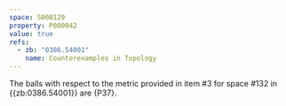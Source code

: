 ```yaml
---
space: S000129
property: P000042
value: true
refs:
  - zb: "0386.54001"
    name: Counterexamples in Topology
---
```


The balls with respect to the metric provided in item #3 for space #132 in {{zb:0386.54001}} are {P37}.
